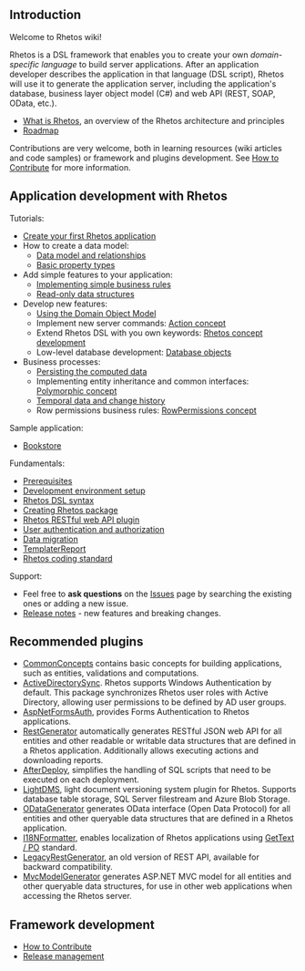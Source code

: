 ## Introduction

Welcome to Rhetos wiki!

Rhetos is a DSL framework that enables you to create your own *domain-specific language* to build server applications.
After an application developer describes the application in that language (DSL script), Rhetos will
use it to generate the application server, including the application's database,
business layer object model (C#) and web API (REST, SOAP, OData, etc.).

* [What is Rhetos](What-is-Rhetos), an overview of the Rhetos architecture and principles
* [Roadmap](Rhetos-platform-roadmap)

Contributions are very welcome, both in learning resources (wiki articles and code samples) or framework and plugins development. See [How to Contribute](How-to-Contribute) for more information.

## Application development with Rhetos

Tutorials:

* [Create your first Rhetos application](Create-your-first-Rhetos-application)
* How to create a data model:
  * [Data model and relationships](Data-model-and-relationships)
  * [Basic property types](Data-structure-properties)
* Add simple features to your application:
  * [Implementing simple business rules](Implementing-simple-business-rules)
  * [Read-only data structures](Read-only-data-structures)
* Develop new features:
  * [Using the Domain Object Model](Using-the-Domain-Object-Model)
  * Implement new server commands: [Action concept](Action-concept)
  * Extend Rhetos DSL with you own keywords: [Rhetos concept development](Rhetos-concept-development)
  * Low-level database development: [Database objects](Database-objects)
* Business processes:
  * [Persisting the computed data](Persisting-the-computed-data)
  * Implementing entity inheritance and common interfaces: [Polymorphic concept](Polymorphic-concept)
  * [Temporal data and change history](Temporal-data-and-change-history)
  * Row permissions business rules: [RowPermissions concept](RowPermissions-concept)

Sample application:

* [Bookstore](https://github.com/Rhetos/Bookstore)

Fundamentals:

* [Prerequisites](Prerequisites)
* [Development environment setup](Development-Environment-Setup)
* [Rhetos DSL syntax](Rhetos-DSL-syntax)
* [Creating Rhetos package](Creating-Rhetos-package)
* [Rhetos RESTful web API plugin](https://github.com/Rhetos/RestGenerator/blob/master/Readme.md)
* [User authentication and authorization](User-authentication-and-authorization)
* [Data migration](Data-migration)
* [TemplaterReport](TemplaterReport)
* [Rhetos coding standard](Rhetos-coding-standard)

Support:

* Feel free to **ask questions** on the [Issues](https://github.com/Rhetos/Rhetos/issues) page by searching the existing ones or adding a new issue.
* [Release notes](https://github.com/Rhetos/Rhetos/blob/master/ChangeLog.md) -
  new features and breaking changes.

## Recommended plugins

* [CommonConcepts](https://github.com/Rhetos/Rhetos/tree/master/CommonConcepts) contains basic concepts for building applications, such as entities, validations and computations.
* [ActiveDirectorySync](https://github.com/Rhetos/ActiveDirectorySync). Rhetos supports Windows Authentication by default. This package synchronizes Rhetos user roles with Active Directory, allowing user permissions to be defined by AD user groups.
* [AspNetFormsAuth](https://github.com/Rhetos/AspNetFormsAuth), provides Forms Authentication to Rhetos applications.
* [RestGenerator](https://github.com/Rhetos/RestGenerator) automatically generates RESTful JSON web API for all entities and other readable or writable data structures that are defined in a Rhetos application. Additionally allows executing actions and downloading reports.
* [AfterDeploy](https://github.com/Rhetos/AfterDeploy), simplifies the handling of SQL scripts that need to be executed on each deployment.
* [LightDMS](https://github.com/Rhetos/LightDMS),  light document versioning system plugin for Rhetos. Supports database table storage, SQL Server filestream and Azure Blob Storage.
* [ODataGenerator](https://github.com/Rhetos/ODataGenerator) generates OData interface (Open Data Protocol) for all entities and other queryable data structures that are defined in a Rhetos application.
* [I18NFormatter](https://github.com/Rhetos/I18NFormatter), enables localization of Rhetos applications using [GetText / PO](http://en.wikipedia.org/wiki/Gettext) standard.
* [LegacyRestGenerator](https://github.com/Rhetos/LegacyRestGenerator), an old version of REST API, available for backward compatibility.
* [MvcModelGenerator](https://github.com/Rhetos/MvcModelGenerator) generates ASP.NET MVC model for all entities and other queryable data structures, for use in other web applications when accessing the Rhetos server.

## Framework development

* [How to Contribute](How-to-Contribute)
* [Release management](Release-management)

